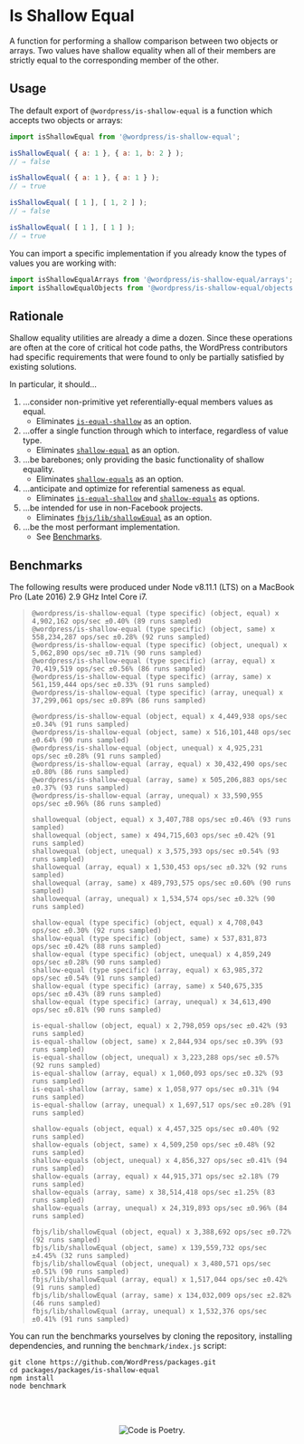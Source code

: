 # Is Shallow Equal

A function for performing a shallow comparison between two objects or arrays. Two values have shallow equality when all of their members are strictly equal to the corresponding member of the other.

## Usage

The default export of `@wordpress/is-shallow-equal` is a function which accepts two objects or arrays:

```js
import isShallowEqual from '@wordpress/is-shallow-equal';

isShallowEqual( { a: 1 }, { a: 1, b: 2 } );
// ⇒ false

isShallowEqual( { a: 1 }, { a: 1 } );
// ⇒ true

isShallowEqual( [ 1 ], [ 1, 2 ] );
// ⇒ false

isShallowEqual( [ 1 ], [ 1 ] );
// ⇒ true
```

You can import a specific implementation if you already know the types of values you are working with:

```js
import isShallowEqualArrays from '@wordpress/is-shallow-equal/arrays';
import isShallowEqualObjects from '@wordpress/is-shallow-equal/objects';
```

## Rationale

Shallow equality utilities are already a dime a dozen. Since these operations are often at the core of critical hot code paths, the WordPress contributors had specific requirements that were found to only be partially satisfied by existing solutions.

In particular, it should…

1. …consider non-primitive yet referentially-equal members values as equal.
   - Eliminates [`is-equal-shallow`](https://www.npmjs.com/package/is-equal-shallow) as an option.
2. …offer a single function through which to interface, regardless of value type.
   - Eliminates [`shallow-equal`](https://www.npmjs.com/package/shallow-equal) as an option.
3. …be barebones; only providing the basic functionality of shallow equality.
   - Eliminates [`shallow-equals`](https://www.npmjs.com/package/shallow-equals) as an option.
4. …anticipate and optimize for referential sameness as equal.
   - Eliminates [`is-equal-shallow`](https://www.npmjs.com/package/is-equal-shallow) and [`shallow-equals`](https://www.npmjs.com/package/shallow-equals) as options.
5. …be intended for use in non-Facebook projects.
   - Eliminates [`fbjs/lib/shallowEqual`](https://www.npmjs.com/package/fbjs) as an option.
6. …be the most performant implementation.
   - See [Benchmarks](#benchmarks).

## Benchmarks

The following results were produced under Node v8.11.1 (LTS) on a MacBook Pro (Late 2016) 2.9 GHz Intel Core i7.

>`@wordpress/is-shallow-equal (type specific) (object, equal) x 4,902,162 ops/sec ±0.40% (89 runs sampled)`  
>`@wordpress/is-shallow-equal (type specific) (object, same) x 558,234,287 ops/sec ±0.28% (92 runs sampled)`  
>`@wordpress/is-shallow-equal (type specific) (object, unequal) x 5,062,890 ops/sec ±0.71% (90 runs sampled)`  
>`@wordpress/is-shallow-equal (type specific) (array, equal) x 70,419,519 ops/sec ±0.56% (86 runs sampled)`  
>`@wordpress/is-shallow-equal (type specific) (array, same) x 561,159,444 ops/sec ±0.33% (91 runs sampled)`  
>`@wordpress/is-shallow-equal (type specific) (array, unequal) x 37,299,061 ops/sec ±0.89% (86 runs sampled)`  
>
>`@wordpress/is-shallow-equal (object, equal) x 4,449,938 ops/sec ±0.34% (91 runs sampled)`  
>`@wordpress/is-shallow-equal (object, same) x 516,101,448 ops/sec ±0.64% (90 runs sampled)`  
>`@wordpress/is-shallow-equal (object, unequal) x 4,925,231 ops/sec ±0.28% (91 runs sampled)`  
>`@wordpress/is-shallow-equal (array, equal) x 30,432,490 ops/sec ±0.80% (86 runs sampled)`  
>`@wordpress/is-shallow-equal (array, same) x 505,206,883 ops/sec ±0.37% (93 runs sampled)`  
>`@wordpress/is-shallow-equal (array, unequal) x 33,590,955 ops/sec ±0.96% (86 runs sampled)`  
>
>`shallowequal (object, equal) x 3,407,788 ops/sec ±0.46% (93 runs sampled)`  
>`shallowequal (object, same) x 494,715,603 ops/sec ±0.42% (91 runs sampled)`  
>`shallowequal (object, unequal) x 3,575,393 ops/sec ±0.54% (93 runs sampled)`  
>`shallowequal (array, equal) x 1,530,453 ops/sec ±0.32% (92 runs sampled)`  
>`shallowequal (array, same) x 489,793,575 ops/sec ±0.60% (90 runs sampled)`  
>`shallowequal (array, unequal) x 1,534,574 ops/sec ±0.32% (90 runs sampled)`  
>
>`shallow-equal (type specific) (object, equal) x 4,708,043 ops/sec ±0.30% (92 runs sampled)`  
>`shallow-equal (type specific) (object, same) x 537,831,873 ops/sec ±0.42% (88 runs sampled)`  
>`shallow-equal (type specific) (object, unequal) x 4,859,249 ops/sec ±0.28% (90 runs sampled)`  
>`shallow-equal (type specific) (array, equal) x 63,985,372 ops/sec ±0.54% (91 runs sampled)`  
>`shallow-equal (type specific) (array, same) x 540,675,335 ops/sec ±0.43% (89 runs sampled)`  
>`shallow-equal (type specific) (array, unequal) x 34,613,490 ops/sec ±0.81% (90 runs sampled)`  
>
>`is-equal-shallow (object, equal) x 2,798,059 ops/sec ±0.42% (93 runs sampled)`  
>`is-equal-shallow (object, same) x 2,844,934 ops/sec ±0.39% (93 runs sampled)`  
>`is-equal-shallow (object, unequal) x 3,223,288 ops/sec ±0.57% (92 runs sampled)`  
>`is-equal-shallow (array, equal) x 1,060,093 ops/sec ±0.32% (93 runs sampled)`  
>`is-equal-shallow (array, same) x 1,058,977 ops/sec ±0.31% (94 runs sampled)`  
>`is-equal-shallow (array, unequal) x 1,697,517 ops/sec ±0.28% (91 runs sampled)`  
>
>`shallow-equals (object, equal) x 4,457,325 ops/sec ±0.40% (92 runs sampled)`  
>`shallow-equals (object, same) x 4,509,250 ops/sec ±0.48% (92 runs sampled)`  
>`shallow-equals (object, unequal) x 4,856,327 ops/sec ±0.41% (94 runs sampled)`  
>`shallow-equals (array, equal) x 44,915,371 ops/sec ±2.18% (79 runs sampled)`  
>`shallow-equals (array, same) x 38,514,418 ops/sec ±1.25% (83 runs sampled)`  
>`shallow-equals (array, unequal) x 24,319,893 ops/sec ±0.96% (84 runs sampled)`  
>
>`fbjs/lib/shallowEqual (object, equal) x 3,388,692 ops/sec ±0.72% (92 runs sampled)`  
>`fbjs/lib/shallowEqual (object, same) x 139,559,732 ops/sec ±4.45% (32 runs sampled)`  
>`fbjs/lib/shallowEqual (object, unequal) x 3,480,571 ops/sec ±0.51% (90 runs sampled)`  
>`fbjs/lib/shallowEqual (array, equal) x 1,517,044 ops/sec ±0.42% (91 runs sampled)`  
>`fbjs/lib/shallowEqual (array, same) x 134,032,009 ops/sec ±2.82% (46 runs sampled)`  
>`fbjs/lib/shallowEqual (array, unequal) x 1,532,376 ops/sec ±0.41% (91 runs sampled)`  

You can run the benchmarks yourselves by cloning the repository, installing dependencies, and running the `benchmark/index.js` script:

```
git clone https://github.com/WordPress/packages.git
cd packages/packages/is-shallow-equal
npm install
node benchmark
```

<br/><br/><p align="center"><img src="https://s.w.org/style/images/codeispoetry.png?1" alt="Code is Poetry." /></p>
